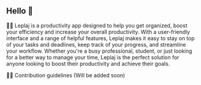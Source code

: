 ## Hello 👋
🙋‍♀️ Leplaj is a productivity app designed to help you get organized, boost your efficiency and increase your overall productivity. With a user-friendly interface and a range of helpful features, Leplaj makes it easy to stay on top of your tasks and deadlines, keep track of your progress, and streamline your workflow. Whether you're a busy professional, student, or just looking for a better way to manage your time, Leplaj is the perfect solution for anyone looking to boost their productivity and achieve their goals.

👩‍💻 Contribution guidelines (Will be added soon)

